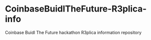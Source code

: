 # CoinbaseBuidlTheFuture-R3plica-info
 Coinbase Buidl The Future hackathon R3plica information repository
